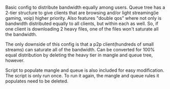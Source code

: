 Basic config to distribute bandwidth equally among users. Queue tree has a 2-tier structure to give clients that are browsing and/or light streaming(ie gaming, voip) higher priority. Also features "double qos" where not only is bandwidth distributed equally to all clients, but within each as well. So, if one client is downloading 2 heavy files, one of the files won't saturate all the bandwidth.  

The only downside of this config is that a p2p client(hundreds of small streams) can saturate all of the bandwidth. Can be converted for 100% equal distribution by deleting the heavy tier in mangle and queue tree, however.

Script to populate mangle and queue is also included for easy modification. The script is only run once. To run it again, the mangle and queue rules it populates need to be deleted.
